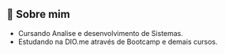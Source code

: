 ## 🚀 Sobre mim

- Cursando Analise e desenvolvimento de Sistemas.
- Estudando na DIO.me através de Bootcamp e demais cursos.


